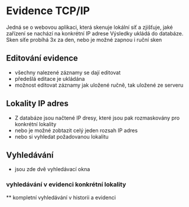 # Evidence TCP/IP
Jedná se o webovou aplikaci, která skenuje lokální síť a zjišťuje, jaké zařízení se nachází na konkrétní IP adrese
Výsledky ukládá do databáze.
Sken síťe probíhá 3x za den, nebo je možné zapnou i ruční sken


## Editování evidence
* všechny nalezené záznamy se dají editovat
* předešlá editace je ukládána
* možnost editovat záznamy jak uložené ručně, tak uložené ze serveru
  
##  Lokality IP adres
* Z databáze jsou načtené IP dresy, které jsou pak rozmaskovány pro konkrétní lokality
* nebo je možné zobtazit celý jeden rozsah IP adres
* nebo si vyhledat požadovanou lokalitu

## Vyhledávání
* jsou zde dvě vyhledávací okna
### vyhledávání v evidenci konkrétní lokality
** kompletní vyhledávání v historii a evidenci 
